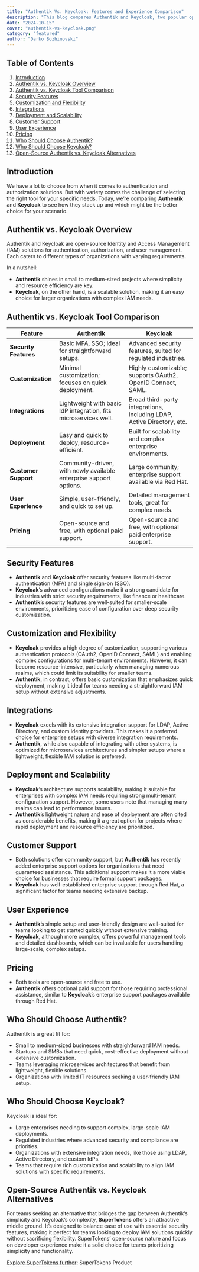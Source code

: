 ```yaml
---
title: "Authentik Vs. Keycloak: Features and Experience Comparison"
description: "This blog compares Authentik and Keycloak, two popular open-source IAM solutions, highlighting their features, security, customization, and scalability. We break down which tool is best suited for different business sizes and needs, including an alternative, SuperTokens, for teams seeking a middle ground."
date: "2024-10-15"
cover: "authentik-vs-keycloak.png"
category: "featured"
author: "Darko Bozhinovski"
---
```


## Table of Contents

1. [Introduction](#introduction)
2. [Authentik vs. Keycloak Overview](#authentik-vs-keycloak-overview)
3. [Authentik vs. Keycloak Tool Comparison](#authentik-vs-keycloak-tool-comparison)
4. [Security Features](#security-features)
5. [Customization and Flexibility](#customization-and-flexibility)
6. [Integrations](#integrations)
7. [Deployment and Scalability](#deployment-and-scalability)
8. [Customer Support](#customer-support)
9. [User Experience](#user-experience)
10. [Pricing](#pricing)
11. [Who Should Choose Authentik?](#who-should-choose-authentik)
12. [Who Should Choose Keycloak?](#who-should-choose-keycloak)
13. [Open-Source Authentik vs. Keycloak Alternatives](#open-source-authentik-vs-keycloak-alternatives)

## Introduction

We have a lot to choose from when it comes to authentication and authorization solutions. But with variety comes the challenge of selecting the right tool for your specific needs. Today, we’re comparing **Authentik** and **Keycloak** to see how they stack up and which might be the better choice for your scenario.

## Authentik vs. Keycloak Overview

Authentik and Keycloak are open-source Identity and Access Management (IAM) solutions for authentication, authorization, and user management. Each caters to different types of organizations with varying requirements. 

In a nutshell:
- **Authentik** shines in small to medium-sized projects where simplicity and resource efficiency are key.
- **Keycloak**, on the other hand, is a scalable solution, making it an easy choice for larger organizations with complex IAM needs.

## Authentik vs. Keycloak Tool Comparison

| **Feature**            | **Authentik**                                          | **Keycloak**                                                 |
|------------------------|--------------------------------------------------------|-------------------------------------------------------------|
| **Security Features**   | Basic MFA, SSO; ideal for straightforward setups.     | Advanced security features, suited for regulated industries. |
| **Customization**       | Minimal customization; focuses on quick deployment.    | Highly customizable; supports OAuth2, OpenID Connect, SAML.  |
| **Integrations**        | Lightweight with basic IdP integration, fits microservices well. | Broad third-party integrations, including LDAP, Active Directory, etc. |
| **Deployment**          | Easy and quick to deploy; resource-efficient.          | Built for scalability and complex enterprise environments.  |
| **Customer Support**    | Community-driven, with newly available enterprise support options. | Large community; enterprise support available via Red Hat.  |
| **User Experience**     | Simple, user-friendly, and quick to set up.            | Detailed management tools, great for complex needs.         |
| **Pricing**             | Open-source and free, with optional paid support.      | Open-source and free, with optional paid enterprise support. |

## Security Features

- **Authentik** and **Keycloak** offer security features like multi-factor authentication (MFA) and single sign-on (SSO).
- **Keycloak**’s advanced configurations make it a strong candidate for industries with strict security requirements, like finance or healthcare.
- **Authentik**’s security features are well-suited for smaller-scale environments, prioritizing ease of configuration over deep security customization.

## Customization and Flexibility

- **Keycloak** provides a high degree of customization, supporting various authentication protocols (OAuth2, OpenID Connect, SAML) and enabling complex configurations for multi-tenant environments. However, it can become resource-intensive, particularly when managing numerous realms, which could limit its suitability for smaller teams.
- **Authentik**, in contrast, offers basic customization that emphasizes quick deployment, making it ideal for teams needing a straightforward IAM setup without extensive adjustments.

## Integrations

- **Keycloak** excels with its extensive integration support for LDAP, Active Directory, and custom identity providers. This makes it a preferred choice for enterprise setups with diverse integration requirements.
- **Authentik**, while also capable of integrating with other systems, is optimized for microservices architectures and simpler setups where a lightweight, flexible IAM solution is preferred.

## Deployment and Scalability

- **Keycloak**’s architecture supports scalability, making it suitable for enterprises with complex IAM needs requiring strong multi-tenant configuration support. However, some users note that managing many realms can lead to performance issues.
- **Authentik**’s lightweight nature and ease of deployment are often cited as considerable benefits, making it a great option for projects where rapid deployment and resource efficiency are prioritized.

## Customer Support

- Both solutions offer community support, but **Authentik** has recently added enterprise support options for organizations that need guaranteed assistance. This additional support makes it a more viable choice for businesses that require formal support packages.
- **Keycloak** has well-established enterprise support through Red Hat, a significant factor for teams needing extensive backup.

## User Experience

- **Authentik**’s simple setup and user-friendly design are well-suited for teams looking to get started quickly without extensive training.
- **Keycloak**, although more complex, offers powerful management tools and detailed dashboards, which can be invaluable for users handling large-scale, complex setups.

## Pricing

- Both tools are open-source and free to use.
- **Authentik** offers optional paid support for those requiring professional assistance, similar to **Keycloak**’s enterprise support packages available through Red Hat.

## Who Should Choose Authentik?

Authentik is a great fit for:
- Small to medium-sized businesses with straightforward IAM needs.
- Startups and SMBs that need quick, cost-effective deployment without extensive customization.
- Teams leveraging microservices architectures that benefit from lightweight, flexible solutions.
- Organizations with limited IT resources seeking a user-friendly IAM setup.

## Who Should Choose Keycloak?

Keycloak is ideal for:
- Large enterprises needing to support complex, large-scale IAM deployments.
- Regulated industries where advanced security and compliance are priorities.
- Organizations with extensive integration needs, like those using LDAP, Active Directory, and custom IdPs.
- Teams that require rich customization and scalability to align IAM solutions with specific requirements.

## Open-Source Authentik vs. Keycloak Alternatives

For teams seeking an alternative that bridges the gap between Authentik’s simplicity and Keycloak’s complexity, **SuperTokens** offers an attractive middle ground. It’s designed to balance ease of use with essential security features, making it perfect for teams looking to deploy IAM solutions quickly without sacrificing flexibility. SuperTokens’ open-source nature and focus on developer experience make it a solid choice for teams prioritizing simplicity and functionality.

[Explore SuperTokens further](https://www.supertokens.com): SuperTokens Product
